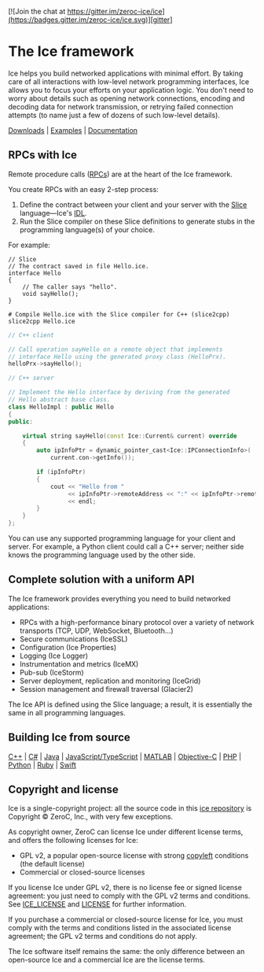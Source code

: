 [![Join the chat at https://gitter.im/zeroc-ice/ice](https://badges.gitter.im/zeroc-ice/ice.svg)][gitter]

# The Ice framework

Ice helps you build networked applications with minimal effort. By taking care of all interactions with low-level
network programming interfaces, Ice allows you to focus your efforts on your application logic. You don't need to
worry about details such as opening network connections, encoding and decoding data for network transmission,
or retrying failed connection attempts (to name just a few of dozens of such low-level details).

[Downloads][downloads] | [Examples][examples] | [Documentation][docs]

## RPCs with Ice

Remote procedure calls ([RPCs][rpcs]) are at the heart of the Ice framework.

You create RPCs with an easy 2-step process:
1. Define the contract between your client and your server with the [Slice][slice] language—Ice's [IDL][idl].
2. Run the Slice compiler on these Slice definitions to generate stubs in the programming language(s) of your choice.

For example:

```slice
// Slice
// The contract saved in file Hello.ice.
interface Hello
{
    // The caller says "hello".
    void sayHello();
}
```

```shell
# Compile Hello.ice with the Slice compiler for C++ (slice2cpp)
slice2cpp Hello.ice
```

```c++
// C++ client

// Call operation sayHello on a remote object that implements
// interface Hello using the generated proxy class (HelloPrx).
helloPrx->sayHello();
```

```c++
// C++ server

// Implement the Hello interface by deriving from the generated
// Hello abstract base class.
class HelloImpl : public Hello
{
public:

    virtual string sayHello(const Ice::Current& current) override
    {
        auto ipInfoPtr = dynamic_pointer_cast<Ice::IPConnectionInfo>(
            current.con->getInfo());

        if (ipInfoPtr)
        {
            cout << "Hello from "
                 << ipInfoPtr->remoteAddress << ":" << ipInfoPtr->remotePort
                 << endl;
        }
    }
};
```

You can use any supported programming language for your client and server. For example, a Python client could call a C++
server; neither side knows the programming language used by the other side.

## Complete solution with a uniform API

The Ice framework provides everything you need to build networked applications:
- RPCs with a high-performance binary protocol over a variety of network transports (TCP, UDP, WebSocket, Bluetooth...)
- Secure communications (IceSSL)
- Configuration (Ice Properties)
- Logging (Ice Logger)
- Instrumentation and metrics (IceMX)
- Pub-sub (IceStorm)
- Server deployment, replication and monitoring (IceGrid)
- Session management and firewall traversal (Glacier2)

The Ice API is defined using the Slice language; a result, it is essentially the same in all programming languages.

## Building Ice from source

[C++](cpp) | [C#](csharp) | [Java](java) | [JavaScript/TypeScript](js) | [MATLAB](matlab) | [Objective-C](objective-c) | [PHP](php) | [Python](python) | [Ruby](ruby) | [Swift](swift)

## Copyright and license

Ice is a single-copyright project: all the source code in this [ice repository][ice-repo] is
Copyright &copy; ZeroC, Inc., with very few exceptions.

As copyright owner, ZeroC can license Ice under different license terms, and offers the following licenses for Ice:
- GPL v2, a popular open-source license with strong [copyleft][copyleft] conditions (the default license)
- Commercial or closed-source licenses

If you license Ice under GPL v2, there is no license fee or signed license agreement: you just need to comply with the
GPL v2 terms and conditions. See [ICE_LICENSE](ICE_LICENSE) and [LICENSE](LICENSE) for further information.

If you purchase a commercial or closed-source license for Ice, you must comply with the terms and conditions listed in
the associated license agreement; the GPL v2 terms and conditions do not apply.

The Ice software itself remains the same: the only difference between an open-source Ice and a commercial Ice are the
license terms.

[copyleft]: https://en.wikipedia.org/wiki/Copyleft
[docs]: https://doc.zeroc.com/ice/3.7
[downloads]: https://zeroc.com/downloads/ice
[examples]: https://github.com/zeroc-ice/ice-demos
[gitter]: https://gitter.im/zeroc-ice/ice?utm_source=badge&utm_medium=badge&utm_campaign=pr-badge&utm_content=badge
[ice-repo]: https://github.com/zeroc-ice/ice
[idl]: https://en.wikipedia.org/wiki/Interface_description_language
[rpcs]: https://en.wikipedia.org/wiki/Remote_procedure_call
[slice]: https://doc.zeroc.com/ice/3.7/the-slice-language
